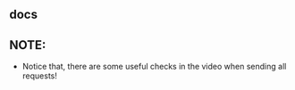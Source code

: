 ## docs

## NOTE: 
- Notice that, there are some useful checks in the video when sending all requests!
